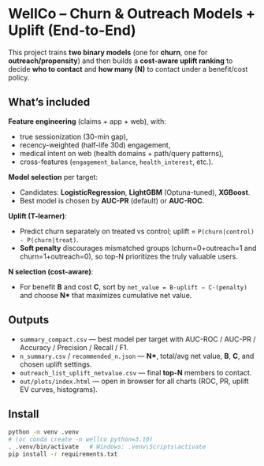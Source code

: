 # WellCo – Churn & Outreach Models + Uplift (End-to-End)

This project trains **two binary models** (one for **churn**, one for **outreach/propensity**) and then builds a **cost-aware uplift ranking** to decide **who to contact** and **how many (N)** to contact under a benefit/cost policy.

## What’s included
**Feature engineering** (claims + app + web), with:
  * true sessionization (30-min gap),
  * recency-weighted (half-life 30d) engagement,
  * medical intent on web (health domains + path/query patterns),
  * cross-features (`engagement_balance`, `health_interest`, etc.).

**Model selection** per target:
  * Candidates: **LogisticRegression**, **LightGBM** (Optuna-tuned), **XGBoost**.
  * Best model is chosen by **AUC-PR** (default) or **AUC-ROC**.

**Uplift (T-learner)**:
  * Predict churn separately on treated vs control; uplift = `P(churn|control) - P(churn|treat)`.
  * **Soft penalty** discourages mismatched groups (churn=0+outreach=1 and churn=1+outreach=0), so top-N prioritizes the truly valuable users.

**N selection (cost-aware)**:
  * For benefit **B** and cost **C**, sort by
    `net_value = B·uplift − C·(penalty)`
    and choose **N\*** that maximizes cumulative net value.

## Outputs
* `summary_compact.csv` — best model per target with AUC-ROC / AUC-PR / Accuracy / Precision / Recall / F1.
* `n_summary.csv` / `recommended_n.json` — **N\***, total/avg net value, **B**, **C**, and chosen uplift settings.
* `outreach_list_uplift_netvalue.csv` — final **top-N** members to contact.
* `out/plots/index.html` — open in browser for all charts (ROC, PR, uplift EV curves, histograms).

## Install
```bash
python -m venv .venv
# (or conda create -n wellco python=3.10)
. .venv/bin/activate   # Windows: .venv\Scripts\activate
pip install -r requirements.txt
